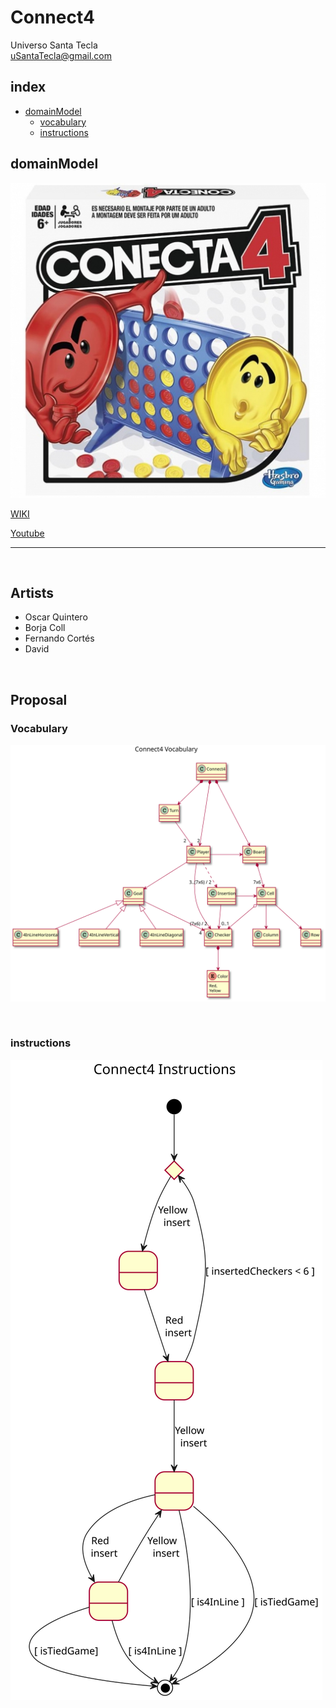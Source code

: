 # Connect4
Universo Santa Tecla  
[uSantaTecla@gmail.com](mailto:uSantaTecla@gmail.com)  

## index

* [domainModel](#domainModel)  
    * [vocabulary](#vocabulary)  
    <!-- * [initialState](#initialState)   -->
    <!-- * [finalState](#finalState) -->
    * [instructions](#instructions)  

## domainModel  

![connect4](./docs/images/conecta4.jpg)  

[WIKI](https://es.wikipedia.org/wiki/Conecta_4)

[Youtube](https://www.youtube.com/watch?v=JBSbiilzg9U)

---

<br>


## Artists
* Oscar Quintero
* Borja Coll
* Fernando Cortés
* David

<br>

## Proposal

### Vocabulary

![Vocabulario](./docs/images/connect4--vocabulary.svg)

<br>

<!-- ### initialState -->

<!-- ![Estado_inicial](./docs/images/connect4--initial-state.svg) -->

<!-- <br> -->

<!-- ### finalState -->

<!-- ![Estado_final](./docs/images/connect4--final-state.svg) -->

<!-- <br> -->

### instructions  
  
![Instrucciones](./docs/images/connect4--instructions.svg)  